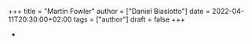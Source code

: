 +++
title = "Martin Fowler"
author = ["Daniel Biasiotto"]
date = 2022-04-11T20:30:00+02:00
tags = ["author"]
draft = false
+++

-
